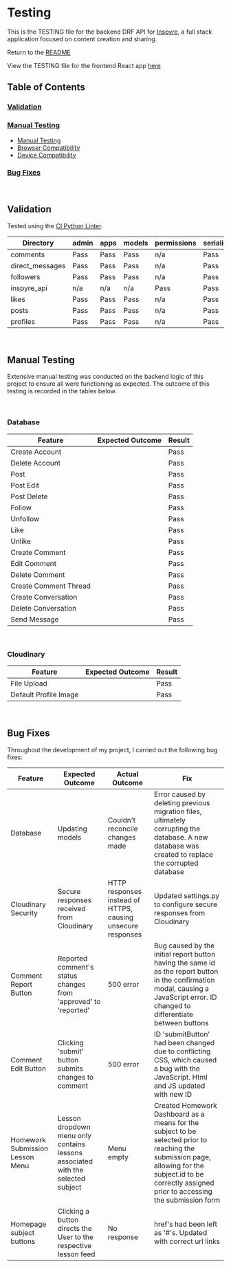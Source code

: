 # Testing

This is the TESTING file for the backend DRF API for [Inspyre](https://inspyre-53afb73e4a64.herokuapp.com/), a full stack application focused on content creation and sharing.

Return to the [README](./README.md)

View the TESTING file for the frontend React app [here](#)

## Table of Contents

### [Validation](#validation)

### [Manual Testing](#manual-testing)

- [Manual Testing](#manual-testing)
- [Browser Compatibility](#browser-compatibility)
- [Device Compatibility](#device-compatibility)

### [Bug Fixes](#bug-fixes)

<br>

## Validation

Tested using the [CI Python Linter](https://pep8ci.herokuapp.com/).

| **Directory**   | **admin** | **apps** | **models** | **permissions** | **serializers** | **settings** | **urls** | **views** |
| --------------- | --------- | -------- | ---------- | --------------- | --------------- | ------------ | -------- | --------- |
| comments        | Pass      | Pass     | Pass       | n/a             | Pass            | n/a          | Pass     | Pass      |
| direct_messages | Pass      | Pass     | Pass       | n/a             | Pass            | n/a          | Pass     | Pass      |
| followers       | Pass      | Pass     | Pass       | n/a             | Pass            | n/a          | Pass     | Pass      |
| inspyre_api     | n/a       | n/a      | n/a        | Pass            | Pass            | Pass         | Pass     | Pass      |
| likes           | Pass      | Pass     | Pass       | n/a             | Pass            | n/a          | Pass     | Pass      |
| posts           | Pass      | Pass     | Pass       | n/a             | Pass            | n/a          | Pass     | Pass      |
| profiles        | Pass      | Pass     | Pass       | n/a             | Pass            | n/a          | Pass     | Pass      |

<br>

## Manual Testing

Extensive manual testing was conducted on the backend logic of this project to ensure all were functioning as expected. The outcome of this testing is recorded in the tables below.

<br>

### Database

| **Feature**           | **Expected Outcome** | **Result** |
| --------------------- | -------------------- | ---------- |
| Create Account        |                      | Pass       |
| Delete Account        |                      | Pass       |
| Post                  |                      | Pass       |
| Post Edit             |                      | Pass       |
| Post Delete           |                      | Pass       |
| Follow                |                      | Pass       |
| Unfollow              |                      | Pass       |
| Like                  |                      | Pass       |
| Unlike                |                      | Pass       |
| Create Comment        |                      | Pass       |
| Edit Comment          |                      | Pass       |
| Delete Comment        |                      | Pass       |
| Create Comment Thread |                      | Pass       |
| Create Conversation   |                      | Pass       |
| Delete Conversation   |                      | Pass       |
| Send Message          |                      | Pass       |

<br>

### Cloudinary

| **Feature**           | **Expected Outcome** | **Result** |
| --------------------- | -------------------- | ---------- |
| File Upload           |                      | Pass       |
| Default Profile Image |                      | Pass       |

<br>

## Bug Fixes

Throughout the development of my project, I carried out the following bug fixes:

| Feature                         | Expected Outcome                                                                | Actual Outcome                                              | Fix                                                                                                                                                                                                     |
| ------------------------------- | ------------------------------------------------------------------------------- | ----------------------------------------------------------- | ------------------------------------------------------------------------------------------------------------------------------------------------------------------------------------------------------- |
| Database                        | Updating models                                                                 | Couldn't reconcile changes made                             | Error caused by deleting previous migration files, ultimately corrupting the database. A new database was created to replace the corrupted database                                                     |
| Cloudinary Security             | Secure responses received from Cloudinary                                       | HTTP responses instead of HTTPS, causing unsecure responses | Updated settings.py to configure secure responses from Cloudinary                                                                                                                                       |
| Comment Report Button           | Reported comment's status changes from 'approved' to 'reported'                 | 500 error                                                   | Bug caused by the initial report button having the same id as the report button in the confirmation modal, causing a JavaScript error. ID changed to differentiate between buttons                      |
| Comment Edit Button             | Clicking 'submit' button submits changes to comment                             | 500 error                                                   | ID 'submitButton' had been changed due to conflicting CSS, which caused a bug with the JavaScript. Html and JS updated with new ID                                                                      |
| Homework Submission Lesson Menu | Lesson dropdown menu only contains lessons associated with the selected subject | Menu empty                                                  | Created Homework Dashboard as a means for the subject to be selected prior to reaching the submission page, allowing for the subject.id to be correctly assigned prior to accessing the submission form |
| Homepage subject buttons        | Clicking a button directs the User to the respective lesson feed                | No response                                                 | href's had been left as '#'s. Updated with correct url links                                                                                                                                            |
